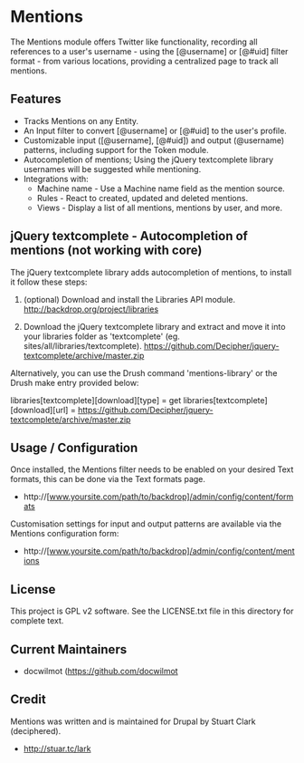 Mentions
========

The Mentions module offers Twitter like functionality, recording all references
to a user's username - using the [@username] or [@#uid] filter format - from
various locations, providing a centralized page to track all mentions.



Features
--------------------------------------------------------------------------------

* Tracks Mentions on any Entity.
* An Input filter to convert [@username] or [@#uid] to the user's profile.
* Customizable input ([@username], [@#uid]) and output (@username) patterns,
  including support for the Token module.
* Autocompletion of mentions; Using the jQuery textcomplete library usernames
  will be suggested while mentioning.
* Integrations with:
  * Machine name - Use a Machine name field as the mention source.
  * Rules - React to created, updated and deleted mentions.
  * Views - Display a list of all mentions, mentions by user, and more.



jQuery textcomplete - Autocompletion of mentions (not working with core)
--------------------------------------------------------------------------------

The jQuery textcomplete library adds autocompletion of mentions, to install it
follow these steps:

1. (optional) Download and install the Libraries API module.
    http://backdrop.org/project/libraries

2. Download the jQuery textcomplete library and extract and move it into your
   libraries folder as 'textcomplete' (eg. sites/all/libraries/textcomplete).
    https://github.com/Decipher/jquery-textcomplete/archive/master.zip



Alternatively, you can use the Drush command 'mentions-library' or the Drush
make entry provided below:

  libraries[textcomplete][download][type] = get
  libraries[textcomplete][download][url] = https://github.com/Decipher/jquery-textcomplete/archive/master.zip



Usage / Configuration
--------------------------------------------------------------------------------

Once installed, the Mentions filter needs to be enabled on your desired Text
formats, this can be done via the Text formats page.
* http://[www.yoursite.com/path/to/backdrop]/admin/config/content/formats

Customisation settings for input and output patterns are available via the
Mentions configuration form:
* http://[www.yoursite.com/path/to/backdrop]/admin/config/content/mentions


License
-------

This project is GPL v2 software. See the LICENSE.txt file in this directory for
complete text.

Current Maintainers
-------------------

- docwilmot (https://github.com/docwilmot

Credit
-------

Mentions was written and is maintained for Drupal by Stuart Clark (deciphered).
- http://stuar.tc/lark

